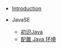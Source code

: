 - [Introduction](/)

- JavaSE
    - [初识Java](/docs/1-javase/1.md)
    - [配置 Java 环境](/docs/1-javase/2.md)

